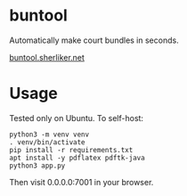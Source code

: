 # buntool

Automatically make court bundles in seconds.

[buntool.sherliker.net](https://buntool.sherliker.net)

# Usage

Tested only on Ubuntu. To self-host:

```
python3 -m venv venv
. venv/bin/activate
pip install -r requirements.txt
apt install -y pdflatex pdftk-java
python3 app.py
```

Then visit 0.0.0.0:7001 in your browser.

